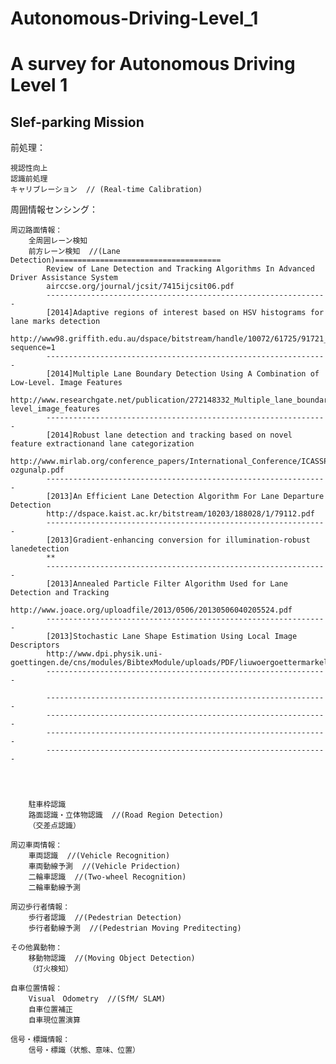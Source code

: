 # Autonomous-Driving-Level_1
A survey for Autonomous Driving Level 1
=========================================================================================================================
Slef-parking Mission
-------------------------------------------------------------------------------------------------------------------------
前処理：    

	視認性向上
  	認識前処理
  	キャリブレーション  // (Real-time Calibration)

周囲情報センシング：

	周辺路面情報：
		全周囲レーン検知
		前方レーン検知  //(Lane Detection)=====================================
			Review of Lane Detection and Tracking Algorithms In Advanced Driver Assistance System
			airccse.org/journal/jcsit/7415ijcsit06.pdf
			---------------------------------------------------------------
			[2014]Adaptive regions of interest based on HSV histograms for lane marks detection
			http://www98.griffith.edu.au/dspace/bitstream/handle/10072/61725/91721_1.pdf?sequence=1
			---------------------------------------------------------------
			[2014]Multiple Lane Boundary Detection Using A Combination of Low-Level. Image Features
			http://www.researchgate.net/publication/272148332_Multiple_lane_boundary_detection_using_a_combination_of_low-                         level_image_features
			---------------------------------------------------------------
			[2014]Robust lane detection and tracking based on novel feature extractionand lane categorization
			http://www.mirlab.org/conference_papers/International_Conference/ICASSP%202014/papers/p8179-ozgunalp.pdf
			---------------------------------------------------------------
			[2013]An Efficient Lane Detection Algorithm For Lane Departure Detection
			http://dspace.kaist.ac.kr/bitstream/10203/188028/1/79112.pdf
			---------------------------------------------------------------
			[2013]Gradient-enhancing conversion for illumination-robust lanedetection
			**
			---------------------------------------------------------------
			[2013]Annealed Particle Filter Algorithm Used for Lane Detection and Tracking
			http://www.joace.org/uploadfile/2013/0506/20130506040205524.pdf
			---------------------------------------------------------------
			[2013]Stochastic Lane Shape Estimation Using Local Image Descriptors
			http://www.dpi.physik.uni-goettingen.de/cns/modules/BibtexModule/uploads/PDF/liuwoergoettermarkelic2012.pdf
			---------------------------------------------------------------
			
			---------------------------------------------------------------
			---------------------------------------------------------------
			---------------------------------------------------------------
			---------------------------------------------------------------
			
			
			
			
		駐車枠認識
		路面認識・立体物認識  //(Road Region Detection)
		（交差点認識）
		
	周辺車両情報：
		車両認識  //(Vehicle Recognition)
		車両動線予測  //(Vehicle Pridection)
		二輪車認識  //(Two-wheel Recognition)
		二輪車動線予測  
		
	周辺歩行者情報：
		歩行者認識  //(Pedestrian Detection)
		歩行者動線予測  //(Pedestrian Moving Preditecting)
		
	その他異動物：
		移動物認識  //(Moving Object Detection)
		（灯火検知）
		
	自車位置情報：
		Visual　Odometry  //(SfM/ SLAM)
		自車位置補正
		自車現位置演算
		
	信号・標識情報：
		信号・標識（状態、意味、位置）
  
